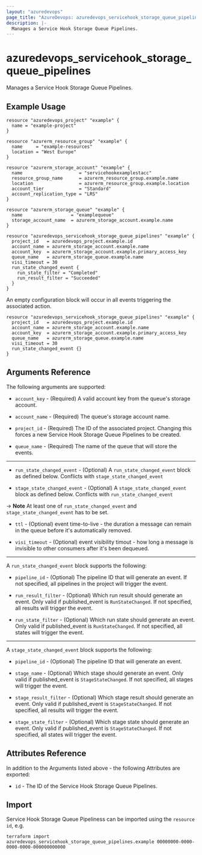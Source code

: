 ```yaml
---
layout: "azuredevops"
page_title: "AzureDevops: azuredevops_servicehook_storage_queue_pipelines"
description: |-
  Manages a Service Hook Storage Queue Pipelines.
---
```


# azuredevops_servicehook_storage_queue_pipelines

Manages a Service Hook Storage Queue Pipelines.

## Example Usage

```hcl
resource "azuredevops_project" "example" {
  name = "example-project" 
}

resource "azurerm_resource_group" "example" {
  name     = "example-resources"
  location = "West Europe" 
}

resource "azurerm_storage_account" "example" {
  name                     = "servicehookexamplestacc"
  resource_group_name      = azurerm_resource_group.example.name
  location                 = azurerm_resource_group.example.location
  account_tier             = "Standard"
  account_replication_type = "LRS"
}

resource "azurerm_storage_queue" "example" {
  name                  = "examplequeue"
  storage_account_name  = azurerm_storage_account.example.name
}

resource "azuredevops_servicehook_storage_queue_pipelines" "example" {
  project_id   = azuredevops_project.example.id
  account_name = azurerm_storage_account.example.name
  account_key  = azurerm_storage_account.example.primary_access_key 
  queue_name   = azurerm_storage_queue.example.name
  visi_timeout = 30
  run_state_changed_event {
    run_state_filter = "Completed"
    run_result_filter = "Succeeded"
  }
}
```

An empty configuration block will occur in all events triggering the associated action.

```hcl
resource "azuredevops_servicehook_storage_queue_pipelines" "example" {
  project_id   = azuredevops_project.example.id
  account_name = azurerm_storage_account.example.name
  account_key  = azurerm_storage_account.example.primary_access_key 
  queue_name   = azurerm_storage_queue.example.name
  visi_timeout = 30
  run_state_changed_event {}
}
```


## Arguments Reference

The following arguments are supported:

* `account_key` - (Required)  A valid account key from the queue's storage account.

* `account_name` - (Required) The queue's storage account name.

* `project_id` - (Required) The ID of the associated project. Changing this forces a new Service Hook Storage Queue Pipelines to be created.

* `queue_name` - (Required) The name of the queue that will store the events.

---

* `run_state_changed_event` - (Optional) A `run_state_changed_event` block as defined below. Conflicts with `stage_state_changed_event`

* `stage_state_changed_event` - (Optional) A `stage_state_changed_event` block as defined below. Conflicts with `run_state_changed_event`

-> **Note** At least one of `run_state_changed_event` and `stage_state_changed_event` has to be set.

* `ttl` - (Optional) event time-to-live - the duration a message can remain in the queue before it's automatically removed.

* `visi_timeout` - (Optional) event visibility timout - how long a message is invisible to other consumers after it's been dequeued.

---

A `run_state_changed_event` block supports the following:

* `pipeline_id` - (Optional) The pipeline ID that will generate an event. If not specified, all pipelines in the project will trigger the event.

* `run_result_filter` - (Optional) Which run result should generate an event. Only valid if published_event is `RunStateChanged`. If not specified, all results will trigger the event.

* `run_state_filter` - (Optional) Which run state should generate an event. Only valid if published_event is `RunStateChanged`. If not specified, all states will trigger the event.

---

A `stage_state_changed_event` block supports the following:

* `pipeline_id` - (Optional) The pipeline ID that will generate an event.

* `stage_name` - (Optional) Which stage should generate an event. Only valid if published_event is `StageStateChanged`. If not specified, all stages will trigger the event.

* `stage_result_filter` - (Optional) Which stage result should generate an event. Only valid if published_event is `StageStateChanged`. If not specified, all results will trigger the event.

* `stage_state_filter` - (Optional) Which stage state should generate an event. Only valid if published_event is `StageStateChanged`. If not specified, all states will trigger the event.

## Attributes Reference

In addition to the Arguments listed above - the following Attributes are exported:

* `id` - The ID of the Service Hook Storage Queue Pipelines.



## Import

Service Hook Storage Queue Pipeliness can be imported using the `resource id`, e.g.

```shell
terraform import azuredevops_servicehook_storage_queue_pipelines.example 00000000-0000-0000-0000-000000000000
```
